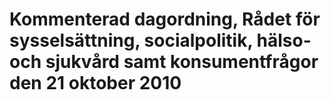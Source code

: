 # Kommenterad dagordning, Rådet för sysselsättning, socialpolitik, hälso- och sjukvård samt konsumentfrågor den 21 oktober 2010


